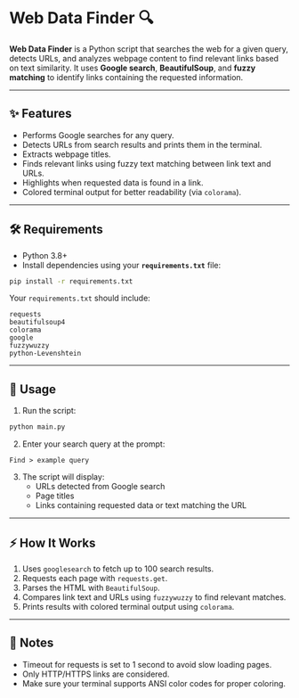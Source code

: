 # Web Data Finder 🔍

**Web Data Finder** is a Python script that searches the web for a given query, detects URLs, and analyzes webpage content to find relevant links based on text similarity. It uses **Google search**, **BeautifulSoup**, and **fuzzy matching** to identify links containing the requested information.  

---

## ✨ Features
- Performs Google searches for any query.  
- Detects URLs from search results and prints them in the terminal.  
- Extracts webpage titles.  
- Finds relevant links using fuzzy text matching between link text and URLs.  
- Highlights when requested data is found in a link.  
- Colored terminal output for better readability (via `colorama`).  

---

## 🛠️ Requirements
- Python 3.8+  
- Install dependencies using your **`requirements.txt`** file:  
```bash
pip install -r requirements.txt
```
Your `requirements.txt` should include:  
```
requests
beautifulsoup4
colorama
google
fuzzywuzzy
python-Levenshtein
```

---

## 🚀 Usage
1. Run the script:  
```bash
python main.py
```
2. Enter your search query at the prompt:  
```
Find > example query
```
3. The script will display:  
   - URLs detected from Google search  
   - Page titles  
   - Links containing requested data or text matching the URL  

---

## ⚡ How It Works
1. Uses `googlesearch` to fetch up to 100 search results.  
2. Requests each page with `requests.get`.  
3. Parses the HTML with `BeautifulSoup`.  
4. Compares link text and URLs using `fuzzywuzzy` to find relevant matches.  
5. Prints results with colored terminal output using `colorama`.  

---

## 📝 Notes
- Timeout for requests is set to 1 second to avoid slow loading pages.  
- Only HTTP/HTTPS links are considered.  
- Make sure your terminal supports ANSI color codes for proper coloring.  
